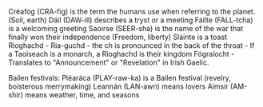 Créafóg (CRA-fig) is the term the humans use when referring to the planet. (Soil, earth)
Dáil (DAW-ill) describes a tryst or a meeting
Fáilte (FALL-tcha) is a welcoming greeting
Saoirse (SEER-sha) is the name of the war that finally won their independence (Freedom, liberty)
Sláinte is a toast
Rìoghachd - Ria-guchd - the ch is pronounced in the back of the throat - If a Taoiseach is a monarch, a Rìoghachd is their kingdom
Fógraíocht - Translates to "Announcement" or "Revelation" in Irish Gaelic.

Bailen festivals:
Pléaráca (PLAY-raw-ka) is a Bailen festival (revelry, boisterous merrymaking)
Leannán (LAN-awn) means lovers
Aimsir (AM-shir) means weather, time, and seasons